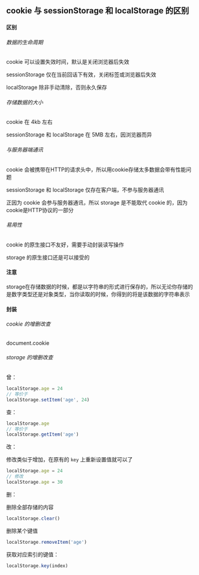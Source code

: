 ## cookie 与 sessionStorage 和 localStorage 的区别

#### 区别

###### 数据的生命周期

cookie 可以设置失效时间，默认是关闭浏览器后失效

sessionStorage 仅在当前回话下有效，关闭标签或浏览器后失效

localStorage 除非手动清除，否则永久保存

###### 存储数据的大小

cookie 在 4kb 左右

sessionStorage 和 localStorage 在 5MB 左右，因浏览器而异

###### 与服务器端通讯

cookie 会被携带在HTTP的请求头中，所以用cookie存储太多数据会带有性能问题

sessionStorage 和 localStorage 仅存在客户端，不参与服务器通讯

正因为 cookie 会参与服务器通讯，所以 storage 是不能取代 cookie 的，因为cookie是HTTP协议的一部分

###### 易用性

cookie 的原生接口不友好，需要手动封装读写操作

storage 的原生接口还是可以接受的

#### 注意
storage在存储数据的时候，都是以字符串的形式进行保存的，所以无论你存储的是数字类型还是对象类型，当你读取的时候，你得到的将是该数据的字符串表示

#### 封装

###### cookie 的增删改查

document.cookie

###### storage 的增删改查

曾：

```js
localStorage.age = 24
// 等价于
localStorage.setItem('age', 24)
```

查：

```js
localStorage.age
// 等价于
localStorage.getItem('age')
```

改：

修改类似于增加，在原有的 `key` 上重新设置值就可以了

```js
localStorage.age = 24
// 修改
localStorage.age = 30
```

删：

删除全部存储的内容

```js
localStorage.clear()
```

删除某个键值

```js
localStorage.removeItem('age')
```

获取对应索引的键值：

```js
localStorage.key(index)
```
